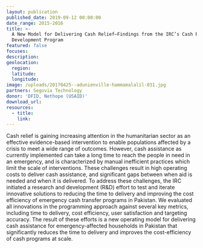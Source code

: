 ```yaml
---
layout: publication
published_date: 2019-09-12 00:00:00
date_range: 2015-2016
title: >-
  A New Model for Delivering Cash Relief–Findings from the IRC’s Cash Research &
  Development Program
featured: false
focuses:
description:
geolocation:
  region:
  latitude:
  longitude:
image: /uploads/20170425--adunienville-hammamalalil-031.jpg
partners: Segovia Technology
donor: 'DFID, Nethope (USAID)'
download_url:
resources:
  - title:
    link:
---
```


Cash relief is gaining increasing attention in the humanitarian sector as an effective evidence-based intervention to enable populations affected by a crisis to meet a wide range of outcomes. However, cash assistance as currently implemented can take a long time to reach the people in need in an emergency, and is characterized by manual inefficient practices which limit the scale of interventions. These challenges result in high operating costs to deliver cash assistance, and significant gaps between when aid is needed and when it is delivered. To address these challenges, the IRC initiated a research and development (R&D) effort to test and iterate innovative solutions to reducing the time to delivery and improving the cost efficiency of emergency cash transfer programs in Pakistan. We evaluated all innovations in the programming approach against several key metrics, including time to delivery, cost efficiency, user satisfaction and targeting accuracy. The result of these efforts is a new operating model for delivering cash assistance for emergency-affected households in Pakistan that significantly reduces the time to delivery and improves the cost-efficiency of cash programs at scale.